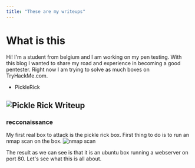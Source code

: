 ```yaml
---
title: "These are my writeups"
---
```

# What is this

Hi! I'm a student from belgium and I am working on my pen testing. With this blog I wanted to share my road and experience in becoming a good pentester. Right now I am trying to solve as much boxes on TryHackMe.com. 

* PickleRick

## ![Pickle Rick Writeup](https://jorik-vanlooy.github.io/THM-blog/#PickleRick)
### recconaissance
My first real box to attack is the pickle rick box. First thing to do is to run an nmap scan on the box.
![nmap scan](https://github.com/Jorik-VanLooy/THM-blog/blob/THM_writeups/pickle-rick/nmap-scan-Pickle-rick.png)

The result as we can see is that it is an ubuntu box running a webserver on port 80. Let's see what this is all about.


